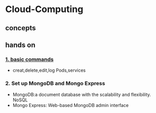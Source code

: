 # Cloud-Computing
## concepts

## hands on

### [1. basic commands]()
- creat,delete,edit,log Pods,services

### 2. Set up MongoDB and Mongo Express 
- MongoDB:a document database with the scalability and flexibility. NoSQL
- Mongo Express: Web-based MongoDB admin interface

